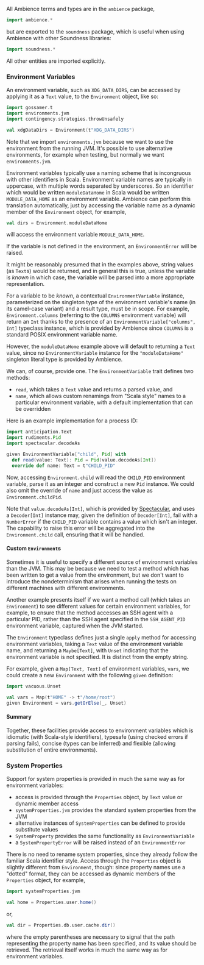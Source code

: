 All Ambience terms and types are in the `ambience` package,
```scala
import ambience.*
````
but are exported to the `soundness` package, which is useful when using
Ambience with other Soundness libraries:
```scala
import soundness.*
```

All other entities are imported explicitly.

### Environment Variables

An environment variable, such as `XDG_DATA_DIRS`, can be accessed by applying
it as a `Text` value, to the `Environment` object, like so:
```scala
import gossamer.t
import environments.jvm
import contingency.strategies.throwUnsafely

val xdgDataDirs = Environment(t"XDG_DATA_DIRS")
```

Note that we import `environments.jvm` because we want to use the environment
from the running JVM. It's possible to use alternative environments, for
example when testing, but normally we want `environments.jvm`.

Environment variables typically use a naming scheme that is incongruous with
other identifiers in Scala. Environment variable names are typically in
uppercase, with multiple words separated by underscores. So an identifier which
would be written `moduleDataHome` in Scala would be written `MODULE_DATA_HOME`
as an environment variable. Ambience can perform this translation
automatically, just by accessing the variable name as a dynamic member of the
`Environment` object, for example,
```scala
val dirs = Environment.moduleDataHome
```
will access the environment variable `MODULE_DATA_HOME`.

If the variable is not defined in the environment, an `EnvironmentError` will
be raised.

It might be reasonably presumed that in the examples above, string values (as
`Text`s) would be returned, and in general this is true, unless the variable is
_known_ in which case, the variable will be parsed into a more appropriate
representation.

For a variable to be _known_, a contextual `EnvironmentVariable` instance,
parameterized on the singleton type of the environment variable's name (in its
camel-case variant) and a result type, must be in scope. For example,
`Environment.columns` (referring to the `COLUMNS` environment variable) will
return an `Int` thanks to the presence of an
`EnvironmentVariable["columns", Int]` typeclass instance, which is provided by
Ambience since `COLUMNS` is a standard POSIX environment variable name.

However, the `moduleDataHome` example above will default to returning a `Text`
value, since no `EnvironmentVariable` instance for the `"moduleDataHome"`
singleton literal type is provided by Ambience.

We can, of course, provide one. The `EnvironmentVariable` trait defines two methods:
- `read`, which takes a `Text` value and returns a parsed value, and
- `name`, which allows custom renamings from "Scala style" names to a
  particular environment variable, with a default implementation that can be
  overridden

Here is an example implementation for a process ID:
```scala
import anticipation.Text
import rudiments.Pid
import spectacular.decodeAs

given EnvironmentVariable["child", Pid] with
  def read(value: Text): Pid = Pid(value.decodeAs[Int])
  override def name: Text = t"CHILD_PID"
```

Now, accessing `Environment.child` will read the `CHILD_PID` environment
variable, parse it as an integer and construct a new `Pid` instance. We could
also omit the override of `name` and just access the value as
`Environment.childPid`.

Note that `value.decodeAs[Int]`, which is provided by
[Spectacular](https://github.com/propensive/spectacular/), and uses a
`Decoder[Int]` instance may, given the definition of `Decoder[Int]`, fail with
a `NumberError` if the `CHILD_PID` variable contains a value which isn't an
integer. The capability to raise this error will be aggregated into the
`Environment.child` call, ensuring that it will be handled.

#### Custom `Environment`s

Sometimes it is useful to specify a different source of environment variables
than the JVM. This may be because we need to test a method which has been
written to get a value from the environment, but we don't want to introduce the
nondeterminism that arises when running the tests on different machines with
different environments.

Another example presents itself if we want a method call (which takes an
`Environment`) to see different values for certain environment variables, for
example, to ensure that the method accesses an SSH agent with a particular PID,
rather than the SSH agent specified in the `SSH_AGENT_PID` environment
variable, captured when the JVM started.

The `Environment` typeclass defines just a single `apply` method for accessing
environment variables, taking a `Text` value of the environment variable name,
and returning a `Maybe[Text]`, with `Unset` indicating that the environment
variable is not specified. It is distinct from the empty string.

For example, given a `Map[Text, Text]` of environment variables, `vars`, we
could create a new `Environment` with the following `given` definition:
```scala
import vacuous.Unset

val vars = Map(t"HOME" -> t"/home/root")
given Environment = vars.getOrElse(_, Unset)
```

#### Summary

Together, these facilities provide access to environment variables which is
idiomatic (with Scala-style identifiers), typesafe (using checked errors if
parsing fails), concise (types can be inferred) and flexible (allowing
substitution of entire environments).

### System Properties

Support for system properties is provided in much the same way as for
environment variables:
- access is provided through the `Properties` object, by `Text` value or
  dynamic member access
- `systemProperties.jvm` provides the standard system properties from the JVM
- alternative instances of `SystemProperties` can be defined to provide
  substitute values
- `SystemProperty` provides the same functionality as `EnvironmentVariable`
- a `SystemPropertyError` will be raised instead of an `EnvironmentError`

There is no need to rename system properties, since they already follow the
familiar Scala identifier style. Access through the `Properties` object is
slightly different from `Environment`, though: since property names use a
"dotted" format, they can be accessed as dynamic members of the `Properties`
object, for example,
```scala
import systemProperties.jvm

val home = Properties.user.home()
```
or,
```scala
val dir = Properties.db.user.cache.dir()
```
where the empty parentheses are necessary to signal that the path representing
the property name has been specified, and its value should be retrieved. The
retrieval itself works in much the same way as for environment variables.
